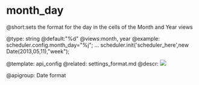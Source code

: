 month_day
=============
@short:sets the format for the day in the cells of the Month and Year views 
	

@type: string
@default:"%d"
@views:month, year
@example:
scheduler.config.month_day="%j";
...
scheduler.init('scheduler_here',new Date(2013,05,11),"week");


@template:	api_config
@related:
	settings_format.md
@descr:
<img src="api/monthView_properties.png"/>

@apigroup: Date format

